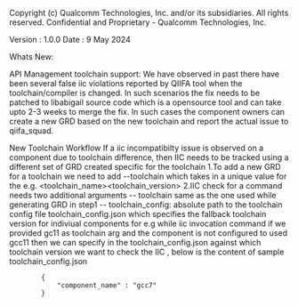 Copyright (c) Qualcomm Technologies, Inc. and/or its subsidiaries. 
All rights reserved.
Confidential and Proprietary - Qualcomm Technologies, Inc.


Version : 1.0.0
Date : 9 May 2024

Whats New:

API Management toolchain support:
    We have observed in past there have been several false iic violations reported by QIIFA tool when the toolchain/compiler is changed.
    In such scenarios the fix needs to be patched to libabigail source code which is a opensource tool and can take upto 2-3 weeks to merge the fix.
    In such cases the component owners can create a new GRD based on the new toolchain and report the actual issue to qiifa_squad.


New Toolchain Workflow
    If a iic incompatibilty issue is observed on a component due to toolchain difference, then  IIC needs to be tracked using a different set of GRD created specific for the toolchain
    1.To add a new GRD for a toolchain we need to add --toolchain which takes in a unique value for the e.g. <toolchain_name><toolchain_version>
    2.IIC check for a command needs two additional arguments
        -- toolchain same as the one used while generating GRD in step1
        -- toolchain_config: absolute path to the toolchain config file toolchain_config.json which specifies the fallback toolchain version for indiviual components
            for e.g while iic invocation command if we provided gc11 as toolchain arg and the component is not configured to used gcc11 then we can specify in the toolchain_config.json against which toolchain version we want to check the IIC , below is the content of sample toolchain_config.json

            {
                "component_name" : "gcc7"
            }
